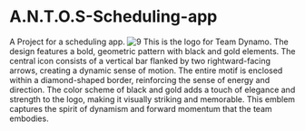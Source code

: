 # A.N.T.O.S-Scheduling-app
A Project for a scheduling app.
![9](https://github.com/user-attachments/assets/ce311627-7c62-4203-8e76-b2431777f06f)
This is the logo for Team Dynamo. The design features a bold, geometric pattern with black and gold elements. The central icon consists of a vertical bar flanked by two rightward-facing arrows, creating a dynamic sense of motion. The entire motif is enclosed within a diamond-shaped border, reinforcing the sense of energy and direction. The color scheme of black and gold adds a touch of elegance and strength to the logo, making it visually striking and memorable. This emblem captures the spirit of dynamism and forward momentum that the team embodies.
